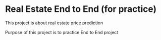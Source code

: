# Real Estate End to End (for practice)
 
 This project is about real estate price prediction 
 
 Purpose of this project is to practice End to End project
